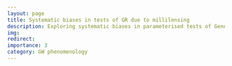 ```yaml
---
layout: page
title: Systematic biases in tests of GR due to millilensing
description: Exploring systematic biases in parameterised tests of General Relativity 
img: 
redirect: 
importance: 3
category: GW phenomenology
---
```



